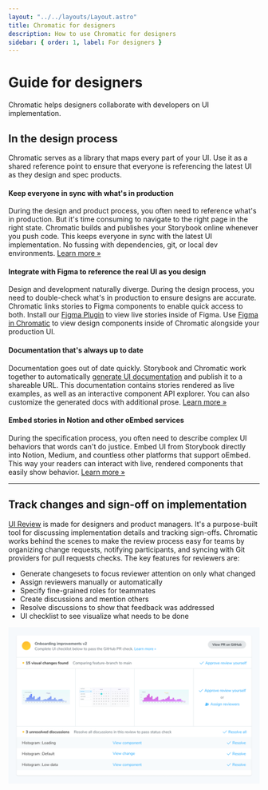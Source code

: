```yaml
---
layout: "../../layouts/Layout.astro"
title: Chromatic for designers
description: How to use Chromatic for designers
sidebar: { order: 1, label: For designers }
---
```


# Guide for designers

Chromatic helps designers collaborate with developers on UI implementation.

## In the design process

Chromatic serves as a library that maps every part of your UI. Use it as a shared reference point to ensure that everyone is referencing the latest UI as they design and spec products.

#### Keep everyone in sync with what's in production

During the design and product process, you often need to reference what's in production. But it's time consuming to navigate to the right page in the right state. Chromatic builds and publishes your Storybook online whenever you push code. This keeps everyone in sync with the latest UI implementation. No fussing with dependencies, git, or local dev environments. [Learn more »](/docs/setup)

#### Integrate with Figma to reference the real UI as you design

Design and development naturally diverge. During the design process, you need to double-check what's in production to ensure designs are accurate. Chromatic links stories to Figma components to enable quick access to both. Install our [Figma Plugin](/docs/figma-plugin) to view live stories inside of Figma. Use [Figma in Chromatic](/docs/figma-in-chromatic) to view design components inside of Chromatic alongside your production UI.

#### Documentation that's always up to date

Documentation goes out of date quickly. Storybook and Chromatic work together to automatically [generate UI documentation](https://storybook.js.org/docs/writing-docs/introduction) and publish it to a shareable URL. This documentation contains stories rendered as live examples, as well as an interactive component API explorer. You can also customize the generated docs with additional prose. [Learn more »](/docs/document)

#### Embed stories in Notion and other oEmbed services

During the specification process, you often need to describe complex UI behaviors that words can't do justice. Embed UI from Storybook directly into Notion, Medium, and countless other platforms that support oEmbed. This way your readers can interact with live, rendered components that easily show behavior. [Learn more »](/docs/embed#embed-stories)

---

## Track changes and sign-off on implementation

[UI Review](/docs/review) is made for designers and product managers. It's a purpose-built tool for discussing implementation details and tracking sign-offs. Chromatic works behind the scenes to make the review process easy for teams by organizing change requests, notifying participants, and syncing with Git providers for pull requests checks. The key features for reviewers are:

- Generate changesets to focus reviewer attention on only what changed
- Assign reviewers manually or automatically
- Specify fine-grained roles for teammates
- Create discussions and mention others
- Resolve discussions to show that feedback was addressed
- UI checklist to see visualize what needs to be done

![UI Checklist](../../images/prscreen-ui-checklist.png)
